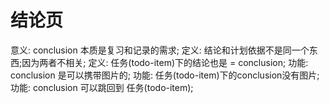 # 结论页
意义: conclusion 本质是复习和记录的需求;
定义: 结论和计划依据不是同一个东西;因为两者不相关;
定义: 任务(todo-item)下的结论也是 = conclusion;
功能: conclusion 是可以携带图片的;
功能: 任务(todo-item)下的conclusion没有图片;
功能: conclusion 可以跳回到 任务(todo-item);
